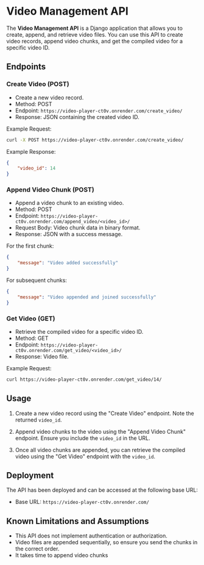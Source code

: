 # Video Management API

The **Video Management API** is a Django application that allows you to create, append, and retrieve video files. You can use this API to create video records, append video chunks, and get the compiled video for a specific video ID.

## Endpoints

### Create Video (POST)

- Create a new video record.
- Method: POST
- Endpoint: `https://video-player-ct0v.onrender.com/create_video/`
- Response: JSON containing the created video ID.

Example Request:
```bash
curl -X POST https://video-player-ct0v.onrender.com/create_video/
```

Example Response:
```json
{
    "video_id": 14
}
```

### Append Video Chunk (POST)

- Append a video chunk to an existing video.
- Method: POST
- Endpoint: `https://video-player-ct0v.onrender.com/append_video/<video_id>/`
- Request Body: Video chunk data in binary format.
- Response: JSON with a success message.

For the first chunk:
```json
{
    "message": "Video added successfully"
}
```

For subsequent chunks:
```json
{
    "message": "Video appended and joined successfully"
}
```

### Get Video (GET)

- Retrieve the compiled video for a specific video ID.
- Method: GET
- Endpoint: `https://video-player-ct0v.onrender.com/get_video/<video_id>/`
- Response: Video file.

Example Request:
```bash
curl https://video-player-ct0v.onrender.com/get_video/14/
```

## Usage

1. Create a new video record using the "Create Video" endpoint. Note the returned `video_id`.

2. Append video chunks to the video using the "Append Video Chunk" endpoint. Ensure you include the `video_id` in the URL.

3. Once all video chunks are appended, you can retrieve the compiled video using the "Get Video" endpoint with the `video_id`.

## Deployment

The API has been deployed and can be accessed at the following base URL:
- Base URL: `https://video-player-ct0v.onrender.com/`

## Known Limitations and Assumptions

- This API does not implement authentication or authorization.
- Video files are appended sequentially, so ensure you send the chunks in the correct order.
- It takes time to append video chunks